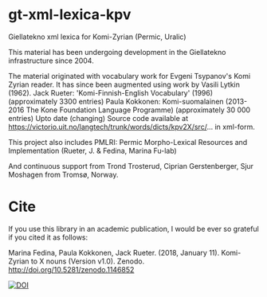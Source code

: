 # gt-xml-lexica-kpv
Giellatekno xml lexica for Komi-Zyrian (Permic, Uralic)


This material has been undergoing development in the Giellatekno infrastructure since 2004.

The material originated with vocabulary work for Evgeni Tsypanov's Komi Zyrian reader. It has since been augmented using work by Vasili Lytkin (1962).
Jack Rueter: 'Komi-Finnish-English Vocabulary' (1996)  (approximately 3300 entries) 
Paula Kokkonen: Komi-suomalainen (2013-2016 The Kone Foundation Language Programme) (approximately 30 000 entries)
Upto date (changing)
Source code available at 
https://victorio.uit.no/langtech/trunk/words/dicts/kpv2X/src/... in xml-form.

This project also includes 
PMLRI: Permic Morpho-Lexical Resources and Implementation
(Rueter, J. & Fedina, Marina Fu-lab)

And continuous support from Trond Trosterud, Ciprian Gerstenberger, Sjur Moshagen from Tromsø, Norway.

# Cite
If you use this library in an academic publication, I would be ever so grateful if you cited it as follows:

Marina Fedina, Paula Kokkonen, Jack Rueter. (2018, January 11). Komi-Zyrian to X nouns (Version v1.0). Zenodo. http://doi.org/10.5281/zenodo.1146852

[![DOI](https://zenodo.org/badge/1146852.svg)](https://zenodo.org/badge/latestdoi/1146852)

